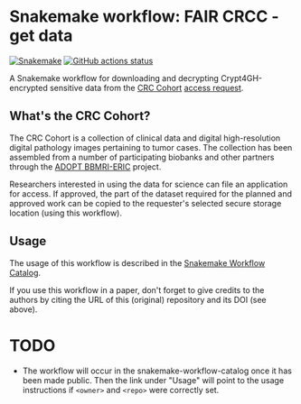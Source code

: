 # Snakemake workflow: FAIR CRCC - get data

[![Snakemake](https://img.shields.io/badge/snakemake-≥6.3.0-brightgreen.svg)](https://snakemake.github.io)
[![GitHub actions status](https://github.com/crs4/fair-crcc-get-data/workflows/Tests/badge.svg?branch=main)](https://github.com/crs4/fair-crcc-get-data/actions?query=branch%3Amain+workflow%3ATests)


A Snakemake workflow for downloading and decrypting Crypt4GH-encrypted sensitive data from
the [CRC
Cohort](https://www.bbmri-eric.eu/scientific-collaboration/colorectal-cancer-cohort/)
[access request](https://www.bbmri-eric.eu/services/access-policies/).

## What's the CRC Cohort?

The CRC Cohort is a collection of clinical data and digital high-resolution
digital pathology images pertaining to tumor cases.  The collection has been
assembled from a number of participating biobanks and other partners through the
[ADOPT BBMRI-ERIC](https://www.bbmri-eric.eu/scientific-collaboration/adopt-bbmri-eric/) project.

Researchers interested in using the data for science can file an application for
access.  If approved, the part of the dataset required for the planned and
approved work can be copied to the requester's selected secure storage location
(using this workflow).

## Usage

The usage of this workflow is described in the [Snakemake Workflow Catalog](https://snakemake.github.io/snakemake-workflow-catalog/?usage=crs4%2Ffair-crcc-get-data).

If you use this workflow in a paper, don't forget to give credits to the authors
by citing the URL of this (original) repository and its DOI (see above).

# TODO

* The workflow will occur in the snakemake-workflow-catalog once it has been
  made public. Then the link under "Usage" will point to the usage instructions
  if `<owner>` and `<repo>` were correctly set.
